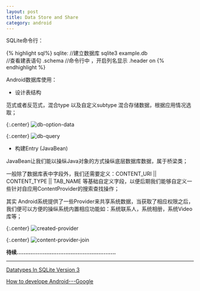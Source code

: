 ```yaml
---
layout: post
title: Data Store and Share
category: android
---
```

SQLite命令行：

{% highlight sql%}
sqlite:
//建立数据库
sqlite3  example.db  
//查看建表语句
.schema
//命令行中 ，开启列名显示
.header on
{% endhighlight %}

Android数据库使用：

* 设计表结构

范式或者反范式，混合type 以及自定义subtype 混合存储数据，根据应用情况选取；

{:.center}
![db-option-data](http://res.oncelee.com/assets%2Fimg%2F20160110%2Fdb-option-data.PNG)

{:.center}
![db-query](http://res.oncelee.com/assets%2Fimg%2F20160110%2Fdb-query.PNG)

* 构建Entry (JavaBean)

JavaBean让我们能以操纵Java对象的方式操纵底层数据库数据，属于桥梁类；

一般除了数据库表中字段外，我们还需要定义：CONTENT\_URI || CONTENT\_TYPE || TAB\_NAME 等基础自定义字段，以便后期我们能够自定义一些针对自应用ContentProvider的搜索查找操作；

其实 Android系统提供了一些Provider来共享系统数据，当获取了相应权限之后，我们便可以方便的操纵系统内置相应功能如：系统联系人，系统相册，系统Video库等；



{:.center}
![created-provider](http://res.oncelee.com/assets%2Fimg%2F20160112%2Fcreated-provider.PNG)

{:.center}
![content-provider-join](http://res.oncelee.com/assets%2Fimg%2F20160112%2Fcontent-provider-join.PNG)


**待续.........................................................**



---

[Datatypes In SQLite Version 3](http://www.sqlite.org/datatype3.html)

[How to develope Android---Google](https://www.udacity.com/course/viewer#!/c-ud853)
